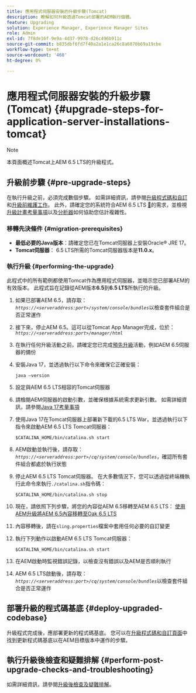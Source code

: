 ```yaml
---
title: 應用程式伺服器安裝的升級步驟(Tomcat)
description: 瞭解如何升級透過Tomcat部署的AEM執行個體。
feature: Upgrading
solution: Experience Manager, Experience Manager Sites
role: Admin
exl-id: 7f8de16f-9e9a-4d37-9978-d26c496b911c
source-git-commit: b835dbf6fd7f40a2a1e1ca26c8a6870b69a19cbe
workflow-type: tm+mt
source-wordcount: '468'
ht-degree: 0%

---
```


# 應用程式伺服器安裝的升級步驟(Tomcat) {#upgrade-steps-for-application-server-installations-tomcat}

>[!NOTE]
>
>本頁面概述Tomcat上AEM 6.5 LTS的升級程式。

## 升級前步驟 {#pre-upgrade-steps}

在執行升級之前，必須完成數個步驟。 如需詳細資訊，請參閱[升級程式碼和自訂](/help/sites-deploying/upgrading-code-and-customizations.md)和[升級前維護工作](/help/sites-deploying/pre-upgrade-maintenance-tasks.md)。 此外，請確定您的系統符合AEM 6.5 LTS [&#128279;](/help/sites-deploying/technical-requirements.md)的需求，並檢視[升級計畫考量事項](/help/sites-deploying/upgrade-planning.md)以及[分析器](/help/sites-deploying/aem-analyzer.md)如何協助您估計複雜性。


### 移轉先決條件 {#migration-prerequisites}

* **最低必要的Java版本**：請確定您已在Tomcat伺服器上安裝Oracle® JRE 17。
* **Tomcat伺服器**： 6.5 LTS所需的Tomcat伺服器版本是&#x200B;**11.0.x**。

### 執行升級 {#performing-the-upgrade}

此程式中的所有範例都使用Tomcat作為應用程式伺服器，並暗示您已部署AEM的有效版本。 此程式旨在記錄從AEM版本&#x200B;**6.5**&#x200B;到&#x200B;**6.5 LTS**&#x200B;所執行的升級。

1. 如果已部署AEM 6.5，請存取： *`https://<serveraddress:port>/system/console/bundles`*&#x200B;以檢查套件組合是否正常運作
1. 接下來，停止AEM 6.5。這可以從Tomcat App Manager完成，位於： *`https://<serveraddress:port>/manager/html`*
1. 在執行任何升級活動之前，請確定您已完成[預先升級](#pre-upgrade-steps)活動，例如AEM 6.5伺服器的備份
1. 安裝Java 17，並透過執行以下命令來確保它正確安裝：

   ```
   java –version
   ```

1. 設定與AEM 6.5 LTS相容的Tomcat伺服器
1. 請檢閱AEM伺服器的啟動引數，並確保根據系統需求更新引數。 如需詳細資訊，請參閱[Java 17考量事項](/help/sites-deploying/custom-standalone-install.md#java-considerations)
1. 使用Java 17在Tomcat伺服器上部署新下載的6.5 LTS War，並透過執行以下指令來啟動AEM 6.5 LTS Tomcat伺服器：

   ```
   $CATALINA_HOME/bin/catalina.sh start
   ```

1. AEM啟動並執行後，請存取： *`https://<serveraddress:port>/cq/system/console/bundles`*，確認所有套件組合都處於執行狀態
1. 停止AEM 6.5 LTS Tomcat伺服器。 在大多數情況下，您可以透過從終端機執行此命令來執行`./catalina.sh`指令碼：

   ```
   $CATALINA_HOME/bin/catalina.sh stop
   ```

1. 現在，請依照下列步驟，將您的內容從AEM 6.5移轉至AEM 6.5 LTS： [使用AEM升級將AEM 6.5內容移轉至Oak 6.5 LTS](/help/sites-deploying/aem-65-to-aem-65lts-content-migration-using-oak-upgrade.md)
1. 內容移轉後，請在`sling.properties`檔案中套用任何必要的自訂變更
1. 執行下列動作以啟動AEM 6.5 LTS Tomcat伺服器：

   ```
   $CATALINA_HOME/bin/catalina.sh start
   ```

1. 在AEM啟動時監視錯誤記錄，以檢查沒有錯誤以及AEM是否順利執行
1. AEM 6.5 LTS啟動後，請存取： *`https://<serveraddress:port>/cq/system/console/bundles`*&#x200B;以檢查套件組合是否正常運作

## 部署升級的程式碼基底 {#deploy-upgraded-codebase}

升級程式完成後，應部署更新的程式碼基底。 您可以在[升級程式碼和自訂頁面](/help/sites-deploying/upgrading-code-and-customizations.md)中找到更新程式碼基底以在AEM目標版本中運作的步驟。

## 執行升級後檢查和疑難排解 {#perform-post-upgrade-checks-and-troubleshooting}

如需詳細資訊，請參閱[升級後檢查及疑難排解](/help/sites-deploying/post-upgrade-checks-and-troubleshooting.md)。
